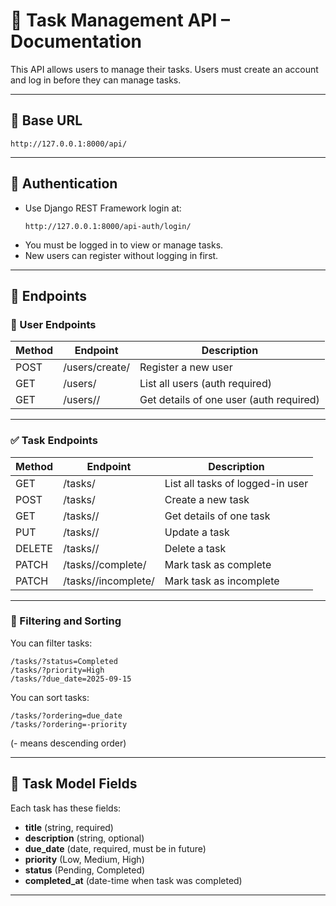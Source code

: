 # 📌 Task Management API – Documentation

This API allows users to manage their tasks. Users must create an account and log in before they can manage tasks.

---

## 🔹 Base URL
```
http://127.0.0.1:8000/api/
```

---

## 🔹 Authentication
- Use Django REST Framework login at:
  ```
  http://127.0.0.1:8000/api-auth/login/
  ```
- You must be logged in to view or manage tasks.
- New users can register without logging in first.

---

## 🔹 Endpoints

### 👤 User Endpoints
| Method | Endpoint              | Description              |
|--------|------------------------|--------------------------|
| POST   | /users/create/       | Register a new user      |
| GET    | /users/              | List all users (auth required) |
| GET    | /users/<id>/         | Get details of one user (auth required) |

---

### ✅ Task Endpoints
| Method | Endpoint                  | Description                    |
|--------|----------------------------|--------------------------------|
| GET    | /tasks/                  | List all tasks of logged-in user |
| POST   | /tasks/                  | Create a new task              |
| GET    | /tasks/<id>/             | Get details of one task        |
| PUT    | /tasks/<id>/             | Update a task                  |
| DELETE | /tasks/<id>/             | Delete a task                  |
| PATCH  | /tasks/<id>/complete/    | Mark task as complete          |
| PATCH  | /tasks/<id>/incomplete/  | Mark task as incomplete        |

---

### 🔎 Filtering and Sorting

You can filter tasks:
```
/tasks/?status=Completed
/tasks/?priority=High
/tasks/?due_date=2025-09-15
```

You can sort tasks:
```
/tasks/?ordering=due_date
/tasks/?ordering=-priority
```
(- means descending order)

---

## 🔹 Task Model Fields
Each task has these fields:
- **title** (string, required)
- **description** (string, optional)
- **due_date** (date, required, must be in future)
- **priority** (Low, Medium, High)
- **status** (Pending, Completed)
- **completed_at** (date-time when task was completed)

---

